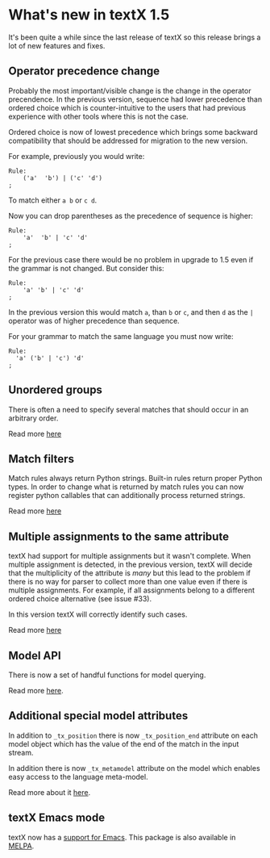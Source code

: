 # What's new in textX 1.5

It's been quite a while since the last release of textX so this release brings a
lot of new features and fixes.

## Operator precedence change

Probably the most important/visible change is the change in the operator
precendence. In the previous version, sequence had lower precedence than
ordered choice which is counter-intuitive to the users that had previous
experience with other tools where this is not the case.

Ordered choice is now of lowest precedence which brings some backward
compatibility that should be addressed for migration to the new version.

For example, previously you would write:

    Rule:
        ('a'  'b') | ('c' 'd')
    ;
    
To match either `a b` or `c d`.

Now you can drop parentheses as the precedence of sequence is higher:

    Rule:
        'a'  'b' | 'c' 'd'
    ;
    
For the previous case there would be no problem in upgrade to 1.5 even if the
grammar is not changed. But consider this:

    Rule:
        'a' 'b' | 'c' 'd'
    ;
    
In the previous version this would match `a`, than `b` or `c`, and then `d` as
the `|` operator was of higher precedence than sequence.

For your grammar to match the same language you must now write:

    Rule:
      'a' ('b' | 'c') 'd'
    ;


## Unordered groups

There is often a need to specify several matches that should occur in an arbitrary
order. 

Read more [here](../grammar.md#repetitions)


## Match filters

Match rules always return Python strings. Built-in rules return proper Python
types. In order to change what is returned by match rules you can now register
python callables that can additionally process returned strings.

Read more [here](../metamodel.md#match-filters)


## Multiple assignments to the same attribute

textX had support for multiple assignments but it wasn't complete. When multiple
assignment is detected, in the previous version, textX will decide that the
multiplicity of the attribute is *many* but this lead to the problem if there is
no way for parser to collect more than one value even if there is multiple
assignments. For example, if all assignments belong to a different ordered
choice alternative (see issue #33).

In this version textX will correctly identify such cases. 

Read more [here](../grammar.md#multiple-assignment-to-the-same-attribute)

## Model API

There is now a set of handful functions for model querying.

Read more [here](../model.md#model-api).


## Additional special model attributes

In addition to `_tx_position` there is now `_tx_position_end` attribute on each
model object which has the value of the end of the match in the input stream.

In addition there is now `_tx_metamodel` attribute on the model which enables
easy access to the language meta-model.

Read more about it [here](../model.md#special-model-objects-attributes).

## textX Emacs mode

textX now has a [support for Emacs](https://github.com/novakboskov/textx-mode).
This package is also available in [MELPA](https://melpa.org/#/textx-mode).
